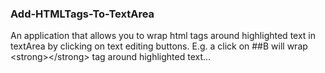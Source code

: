 ### Add-HTMLTags-To-TextArea
An application that allows you to wrap html tags around highlighted text in textArea by clicking on text editing buttons. E.g. a click on ##B will wrap &lt;strong>&lt;/strong> tag around highlighted text...
